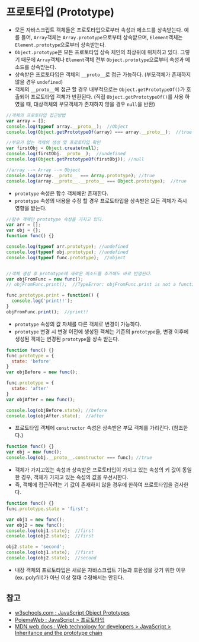 # 프로토타입 (Prototype)
- 모든 자바스크립트 객체들은 프로토타입으로부터 속성과 메소드를 상속받는다. 예를 들어, `Array`객체는 `Array.prototype`으로부터 상속받으며, `Element`객체는 `Element.prototype`으로부터 상속받는다.
- `Object.prototype`은 모든 프로토타입 상속 체인의 최상위에 위치하고 있다. 그렇기 때문에 `Array`객체나 `Element`객체 전부 `Object.prototype`으로부터 속성과 메소드를 상속받는다.
- 상속받은 프로토타입은 객체의 `__proto__`로 접근 가능하다. (부모객체가 존재하지 않을 경우 `undefined`)
- 객체의 `__proto__`에 접근 할 경우 내부적으로는 `Object.getPrototypeOf()`가 호출되어 프로토타입 객체가 반환된다. (직접 `Object.getPrototypeOf()`를 사용 하였을 때, 대상객체의 부모객체가 존재하지 않을 경우 `null`을 반환)

```javascript
//객체의 프로토타입 접근방법
var array = [];
console.log(typeof array.__proto__);  //Object
console.log(Object.getPrototypeOf(array) === array.__proto__);  //true

//부모가 없는 객체의 생성 및 프로토타입 확인
var firstObj = Object.create(null);
console.log(firstObj.__proto__);  //undefined
console.log(Object.getPrototypeOf(firstObj)); //null

//array --> Array --> Object
console.log(array.__proto__ === Array.prototype); //true
console.log(array.__proto__.__proto__ === Object.prototype);  //true
```

- `prototype` 속성은 함수 객체에만 존재한다.
- `prototype` 속성의 내용을 수정 할 경우 프로토타입을 상속받은 모든 객체가 즉시 영향을 받는다.

```javascript
//함수 객체만 prototype 속성을 가지고 있다.
var arr = [];
var obj = {};
function func() {}

console.log(typeof arr.prototype); //undefined
console.log(typeof obj.prototype); //undefined
console.log(typeof func.prototype);  //object


//객체 생성 후 prototype에 새로운 메소드를 추가해도 바로 반영된다.
var objFromFunc = new func();
// objFromFunc.print();  //TypeError: objFromFunc.print is not a function

func.prototype.print = function() {
  console.log('print!!');
}
objFromFunc.print();  //print!!
```

- `prototype` 속성의 값 자체를 다른 객체로 변경이 가능하다.
- `prototype` 변경 시 변경 이전에 생성된 객체는 기존의 `prototype`을, 변경 이후에 생성된 객체는 변경된 `prototype`을 상속 받는다.

```javascript
function func() {}
func.prototype = {
  state: 'before'
}
var objBefore = new func();

func.prototype = {
  state: 'after'
}
var objAfter = new func();

console.log(objBefore.state); //before
console.log(objAfter.state);  //after
```

- 프로토타입 객체에 `constructor` 속성은 상속받은 부모 객체를 가리킨다. (참조한다.)

```javascript
function func() {}
var obj = new func();
console.log(obj.__proto__.constructor === func); //true
```

- 객체가 가지고있는 속성과 상속받은 프로토타입이 가지고 있는 속성의 키 값이 동일한 경우, 객체가 가지고 있는 속성의 값을 우선시한다.
- 즉, 객체에 접근하려는 기 값이 존재하지 않을 경우에 한하여 프로토타입을 검사한다.

```javascript
function func() {}
func.prototype.state = 'first';

var obj1 = new func();
var obj2 = new func();
console.log(obj1.state);  //first
console.log(obj2.state);  //first

obj2.state = 'second';
console.log(obj1.state);  //first
console.log(obj2.state);  //second
```

- 내장 객체의 프로토타입은 새로운 자바스크립트 기능과 호환성을 갖기 위한 이유 (ex. polyfill)가 아닌 이상 절대 수정해서는 안된다.

## 참고
- [w3schools.com : JavaScript Object Prototypes](https://www.w3schools.com/js/js_object_prototypes.asp)
- [PoiemaWeb : JavaScript > 프로토타입](https://poiemaweb.com/js-prototype)
- [MDN web docs : Web technology for developers > JavaScript > Inheritance and the prototype chain](https://developer.mozilla.org/en-US/docs/Web/JavaScript/Inheritance_and_the_prototype_chain)